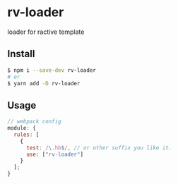 # rv-loader

loader for ractive template

## Install

```bash
$ npm i --save-dev rv-loader
# or
$ yarn add -D rv-loader
```

## Usage

```js
// webpack config
module: {
  rules: [
    {
      test: /\.hb$/, // or other suffix you like it.
      use: ["rv-loader"]
    }
  ];
}
```
